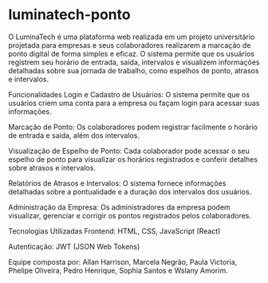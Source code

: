 # luminatech-ponto
O LuminaTech é uma plataforma web realizada em um projeto universitário projetada para empresas e seus colaboradores realizarem a marcação de ponto digital de forma simples e eficaz. O sistema permite que os usuários registrem seu horário de entrada, saída, intervalos e visualizem informações detalhadas sobre sua jornada de trabalho, como espelhos de ponto, atrasos e intervalos.

Funcionalidades
Login e Cadastro de Usuários: O sistema permite que os usuários criem uma conta para a empresa ou façam login para acessar suas informações.

Marcação de Ponto: Os colaboradores podem registrar facilmente o horário de entrada e saída, além dos intervalos.

Visualização de Espelho de Ponto: Cada colaborador pode acessar o seu espelho de ponto para visualizar os horários registrados e conferir detalhes sobre atrasos e intervalos.

Relatórios de Atrasos e Intervalos: O sistema fornece informações detalhadas sobre a pontualidade e a duração dos intervalos dos usuários.

Administração da Empresa: Os administradores da empresa podem visualizar, gerenciar e corrigir os pontos registrados pelos colaboradores.

Tecnologias Utilizadas
Frontend: HTML, CSS, JavaScript (React)

Autenticação: JWT (JSON Web Tokens)

Equipe composta por: Allan Harrison, Marcela Negrão, Paula Victoria, Phelipe Oliveira, Pedro Henrique, Sophia Santos e Wslany Amorim. 
